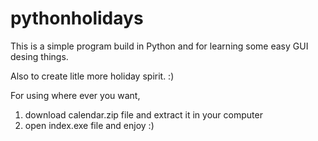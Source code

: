 # pythonholidays

This is a simple program build in Python and for learning some easy GUI desing things. 

Also to create litle more holiday spirit. :)

For using where ever you want, 
1) download calendar.zip file and extract it in your computer
2) open index.exe file and enjoy :) 

